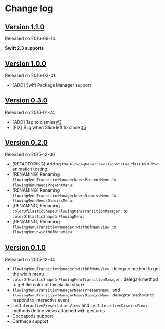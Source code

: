 # Change log

## [Version 1.1.0](https://github.com/yannickl/FlowingMenu/releases/tag/1.1.0)
Released on 2016-09-14.

**Swift 2.3 supports**

## [Version 1.0.0](https://github.com/yannickl/FlowingMenu/releases/tag/1.0.0)
Released on 2016-03-01.

- [ADD] Swift Package Manager support

## [Version 0.3.0](https://github.com/yannickl/FlowingMenu/releases/tag/0.3.0)
Released on 2016-01-24.

- [ADD] Tap to dismiss [#3](https://github.com/yannickl/FlowingMenu/issues/3)
- [FIX] Bug when Slide left to close [#5](https://github.com/yannickl/FlowingMenu/issues/5)

## [Version 0.2.0](https://github.com/yannickl/FlowingMenu/releases/tag/0.2.0)
Released on 2015-12-06.

- [REFACTORING] Adding the `FlowingMenuTransitionStatus` class to allow animation testing
- [RENAMING] Renaming `flowingMenuTransitionManagerNeedsPresentMenu:` to `flowingMenuNeedsPresentMenu:`
- [RENAMING] Renaming `flowingMenuTransitionManagerNeedsDismissMenu:` to `flowingMenuNeedsDismissMenu:`
- [RENAMING] Renaming `colorOfElasticShapeInFlowingMenuTransitionManager:` to `colorOfElasticShapeInFlowingMenu:`
- [RENAMING] Renaming `flowingMenuTransitionManager:widthOfMenuView:` to `flowingMenu:widthOfMenuView:`

## [Version 0.1.0](https://github.com/yannickl/FlowingMenu/releases/tag/0.1.0)
Released on 2015-12-04.

- `flowingMenuTransitionManager:widthOfMenuView:` delegate method to get the width menu
- `colorOfElasticShapeInFlowingMenuTransitionManager:` delegate method to get the color of the elastic shape
- `flowingMenuTransitionManagerNeedsPresentMenu:` and `flowingMenuTransitionManagerNeedsDismissMenu:` delegate methods to respond to interactive event
- `setInteractivePresentationView:` and `setInteractiveDismissView:` methods define views attached with gestures
- Cocoapods support
- Carthage support
